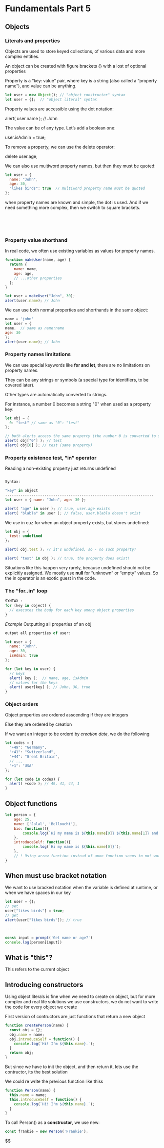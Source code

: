 # Fundamentals Part 5

## Objects

### Literals and properties

Objects are used to store keyed collections, of various data and more complex entities.

An object can be created with figure brackets {} with a lost of optional properties

Property is a “key: value” pair, where key is a string (also called a “property name”), and value can be anything.

```js
let user = new Object(); // "object constructor" syntax
let user = {};  // "object literal" syntax
```
Property values are accessible using the dot notation: 

alert( user.name ); // John

The value can be of any type. Let’s add a boolean one:

user.isAdmin = true;

To remove a property, we can use the delete operator:

delete user.age;

We can also use multiword property names, but then they must be quoted:

```js
let user = {
  name: "John",
  age: 30,
  "likes birds": true  // multiword property name must be quoted
};
```

when property names are known and simple, the dot is used. And if we need something more complex, then we switch to square brackets.

<br><br><br>
### **Property value shorthand**

In real code, we often use existing variables as values for property names.

```js
function makeUser(name, age) {
  return {
    name: name,
    age: age,
    // ...other properties
  };
}

let user = makeUser("John", 30);
alert(user.name); // John
```
We can use both normal properties and shorthands in the same object:
```js
name = 'john'
let user = {
name,  // same as name:name
age: 30
};
alert(user.name); // John
```

### **Property names limitations**
We can use special keywords like **for and let**, there are no limitations on property names. 

They can be any strings or symbols (a special type for identifiers, to be covered later).

Other types are automatically converted to strings.

For instance, a number 0 becomes a string "0" when used as a property key:
```js
let obj = {
  0: "test" // same as "0": "test"
};

// both alerts access the same property (the number 0 is converted to string "0")
alert( obj["0"] ); // test
alert( obj[0] ); // test (same property)
```

### **Property existence test, “in” operator**

Reading a non-existing property just returns undefined

```js

Syntax:

"key" in object
--------------------------------------------------------------------
let user = { name: "John", age: 30 };

alert( "age" in user ); // true, user.age exists
alert( "blabla" in user ); // false, user.blabla doesn't exist
```

We use in cuz for when an object property exists, but stores undefined:
```js
let obj = {
  test: undefined
};

alert( obj.test ); // it's undefined, so - no such property?

alert( "test" in obj ); // true, the property does exist!
```

Situations like this happen very rarely, because undefined should not be explicitly assigned. We mostly use **null** for “unknown” or “empty” values. So the in operator is an exotic guest in the code.

### The "for..in" loop


```js
SYNTAX : 
for (key in object) {
  // executes the body for each key among object properties
}
```

*Example* Outputting all properties of an obj 

```js
output all properties of user:

let user = {
  name: "John",
  age: 30,
  isAdmin: true
};

for (let key in user) {
  // keys
  alert( key );  // name, age, isAdmin
  // values for the keys
  alert( user[key] ); // John, 30, true
}
```

### Object orders

Object properties are ordered asscending if they are integers

Else they are ordered by creation

If we want an integer to be orderd by *creation date*, we do the following

```js
let codes = {
  "+49": "Germany",
  "+41": "Switzerland",
  "+44": "Great Britain",
  // ..,
  "+1": "USA"
};

for (let code in codes) {
  alert( +code ); // 49, 41, 44, 1
}
```


## Object functions 

```js
let person = {
    age: 25,
    name: ['Jalal', 'Bellouchi'],
    bio: function(){
        console.log(`Hi my name is ${this.name[0]} ${this.name[1]} and I'm ${this.age} years old` );
    },
    introduceSelf: function(){
        console.log(`Hi my name is ${this.name[0]}`);
    },
    // ! Using arrow function instead of anon function seems to not work
}
```

## When must use bracket notation

We want to use bracked notation when the variable is defined at runtime, or when we have spaces in our key

```js
let user = {};
// set
user["likes birds"] = true;
// get
alert(user["likes birds"]); // true

---------------

const input = prompt('Get name or age?')
console.log(person[input])
```

## What is "this"?

This refers to the current object 

## Introducing constructors

Using object literals is fine when we need to create on object, but for more complex and real life solutions we use constructors, we do not want to write the code for every object we create

First version of contructors are just functions that return a new object

```js
function createPerson(name) {
  const obj = {};
  obj.name = name;
  obj.introduceSelf = function() {
    console.log(`Hi! I'm ${this.name}.`);
  }
  return obj;
}
```

But since we have to init the object, and then return it, lets use the contructor, its the best solution 

We could re write the previous function like thiss 

```js
function Person(name) {
  this.name = name;
  this.introduceSelf = function() {
    console.log(`Hi! I'm ${this.name}.`);
  }
}
```

To call Person() as a **constructor**, we use new:

```js
const frankie = new Person('Frankie');
```

$$